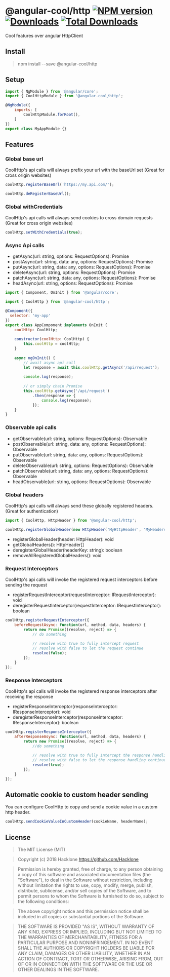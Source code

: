 [npm-url]: https://npmjs.org/package/@angular-cool/http
[npm-image]: https://img.shields.io/npm/v/@angular-cool/http.svg
[downloads-image]: https://img.shields.io/npm/dm/@angular-cool/http.svg
[total-downloads-image]: https://img.shields.io/npm/dt/@angular-cool/http.svg

# @angular-cool/http [![NPM version][npm-image]][npm-url] [![Downloads][downloads-image]][npm-url]  [![Total Downloads][total-downloads-image]][npm-url]
Cool features over angular HttpClient

## Install 
> npm install --save @angular-cool/http

## Setup
```javascript
import { NgModule } from '@angular/core';
import { CoolHttpModule } from '@angular-cool/http';

@NgModule({
    imports: [
        CoolHttpModule.forRoot(),
    ]
})
export class MyAppModule {}
```

## Features
### Global base url
CoolHttp's api calls will always prefix your url with the baseUrl set (Great for cross origin websites)

```javascript
coolHttp.registerBaseUrl('https://my.api.com/');
```

```javascript
coolHttp.deRegisterBaseUrl();
```

### Global withCredentials
CoolHttp's api calls will always send cookies to cross domain requests (Great for cross origin websites)

```javascript
coolHttp.setWithCredentials(true);
```

### Async Api calls
- getAsync<T>(url: string, options: RequestOptions): Promise<T>
- postAsync<T>(url: string, data: any, options: RequestOptions): Promise<T>
- putAsync<T>(url: string, data: any, options: RequestOptions): Promise<T>
- deleteAsync<T>(url: string, options: RequestOptions): Promise<T>
- patchAsync<T>(url: string, data: any, options: RequestOptions): Promise<T>
- headAsync<T>(url: string, options: RequestOptions): Promise<T>

```javascript
import { Component, OnInit } from '@angular/core';

import { CoolHttp } from '@angular-cool/http';

@Component({
  selector: 'my-app'
})
export class AppComponent implements OnInit { 
    coolHttp: CoolHttp;
    
    constructor(coolHttp: CoolHttp) {
        this.coolHttp = coolHttp;   
    }
    
    async ngOnInit() {
        // await async api call
        let response = await this.coolHttp.getAsync('/api/request');
        
        console.log(response);
        
        // or simply chain Promise
        this.coolHttp.getAsync('/api/request')
            .then(response => {
                console.log(response);
            });
    }
}
```

### Observable api calls
- getObservable<T>(url: string, options: RequestOptions): Observable<T>
- postObservable<T>(url: string, data: any, options: RequestOptions): Observable<T>
- putObservable<T>(url: string, data: any, options: RequestOptions): Observable<T>
- deleteObservable<T>(url: string, options: RequestOptions): Observable<T>
- patchObservable<T>(url: string, data: any, options: RequestOptions): Observable<T>
- headObservable<T>(url: string, options: RequestOptions): Observable<T>

### Global headers
CoolHttp's api calls will always send these globally registered headers. (Great for authentication)

```javascript
import { CoolHttp, HttpHeader } from '@angular-cool/http';

coolHttp.registerGlobalHeader(new HttpHeader('MyHttpHeader', 'MyHeadersValue'));
```

- registerGlobalHeader(header: HttpHeader): void
- getGlobalHeaders(): HttpHeader[]
- deregisterGlobalHeader(headerKey: string): boolean
- removeAllRegisteredGlobalHeaders(): void

### Request Interceptors
CoolHttp's api calls will invoke the registered request interceptors before sending the request

- registerRequestInterceptor(requestInterceptor: IRequestInterceptor): void
- deregisterRequestInterceptor(requestInterceptor: IRequestInterceptor): boolean

```javascript
coolHttp.registerRequestInterceptor({
    beforeRequestAsync: function(url, method, data, headers) {
        return new Promise((resolve, reject) => {
            // do something 
            
            // resolve with true to fully intercept request
            // resolve with false to let the request continue
            resolve(false);
        });
    }
});
```

### Response Interceptors
CoolHttp's api calls will invoke the registered response interceptors after receiving the response

- registerResponseInterceptor(responseInterceptor: IResponseInterceptor): void
- deregisterResponseInterceptor(responseInterceptor: IResponseInterceptor): boolean

```javascript
coolHttp.registerResponseInterceptor({
    afterResponseAsync: function(url, method, data, headers) {
        return new Promise((resolve, reject) => {
            //do something 
            
            // resolve with true to fully intercept the response handling
            // resolve with false to let the response handling continue
            resolve(true);
        });
    }
});
```

## Automatic cookie to custom header sending
You can configure CoolHttp to copy and send a cookie value in a custom http header.

```javascript
coolHttp.sendCookieValueInCustomHeader(cookieName, headerName);
```

## License
> The MIT License (MIT)

> Copyright (c) 2018 Hacklone
> https://github.com/Hacklone

> Permission is hereby granted, free of charge, to any person obtaining a copy
> of this software and associated documentation files (the "Software"), to deal
> in the Software without restriction, including without limitation the rights
> to use, copy, modify, merge, publish, distribute, sublicense, and/or sell
> copies of the Software, and to permit persons to whom the Software is
> furnished to do so, subject to the following conditions:

> The above copyright notice and this permission notice shall be included in all
> copies or substantial portions of the Software.

> THE SOFTWARE IS PROVIDED "AS IS", WITHOUT WARRANTY OF ANY KIND, EXPRESS OR
> IMPLIED, INCLUDING BUT NOT LIMITED TO THE WARRANTIES OF MERCHANTABILITY,
> FITNESS FOR A PARTICULAR PURPOSE AND NONINFRINGEMENT. IN NO EVENT SHALL THE
> AUTHORS OR COPYRIGHT HOLDERS BE LIABLE FOR ANY CLAIM, DAMAGES OR OTHER
> LIABILITY, WHETHER IN AN ACTION OF CONTRACT, TORT OR OTHERWISE, ARISING FROM,
> OUT OF OR IN CONNECTION WITH THE SOFTWARE OR THE USE OR OTHER DEALINGS IN THE
> SOFTWARE.
